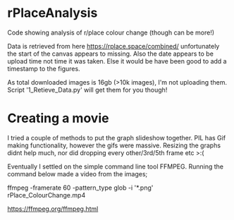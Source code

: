 # rPlaceAnalysis
Code showing analysis of r/place colour change (though can be more!)

Data is retrieved from here https://rplace.space/combined/
unfortunately the start of the canvas appears to missing. Also the date appears to be upload time not time it was taken. Else it would be have been good to add a timestamp to the figures. 

As total downloaded images is 16gb (>10k images), I'm not uploading them. Script '1_Retieve_Data.py' will get them for you though! 

# Creating a movie
I tried a couple of methods to put the graph slideshow together. PIL has Gif making functionality, however the gifs were massive. Resizing the graphs didnt help much, nor did dropping every other/3rd/5th frame etc >:(

Eventually I settled on the simple command line tool FFMPEG. Running the command below made a video from the images;

ffmpeg -framerate 60 -pattern_type glob -i '*.png' rPlace_ColourChange.mp4

https://ffmpeg.org/ffmpeg.html
